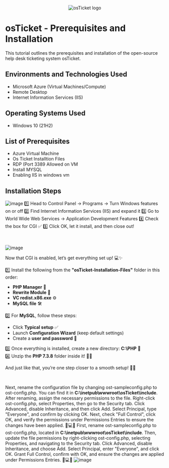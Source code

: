 <p align="center">
<img src="https://i.imgur.com/Clzj7Xs.png" alt="osTicket logo"/>
</p>

<h1>osTicket - Prerequisites and Installation</h1>
This tutorial outlines the prerequisites and installation of the open-source help desk ticketing system osTicket.<br />


<h2>Environments and Technologies Used</h2>

- Microsoft Azure (Virtual Machines/Compute)
- Remote Desktop
- Internet Information Services (IIS)

<h2>Operating Systems Used </h2>

- Windows 10</b> (21H2)

<h2>List of Prerequisites</h2>

- Azure Virtual Machine 
- Os Ticket Installtion Files
- RDP (Port 3389 Allowed on VM
- Install MYSQL
- Enabling IIS in windows vm

<h2>Installation Steps</h2>

![image](https://github.com/user-attachments/assets/c80768ec-949f-4983-b572-33da2a367736)
1️⃣ Head to Control Panel → Programs → Turn Windows features on or off
2️⃣ Find Internet Information Services (IIS) and expand it
3️⃣ Go to World Wide Web Services → Application Development Features
4️⃣ Check the box for CGI ✅
5️⃣ Click OK, let it install, and then close out!
</p>
<br />


![image](https://github.com/user-attachments/assets/afe31971-480e-4ee5-ad99-61193eac5add)

Now that CGI is enabled, let’s get everything set up! 💻✨  

1️⃣ Install the following from the **"osTicket-Installation-Files"** folder in this order:  
   - **PHP Manager** 📂  
   - **Rewrite Module** 🔄  
   - **VC redist.x86.exe** ⚙️  
   - **MySQL file** 🛠️  

2️⃣ For **MySQL**, follow these steps:  
   - Click **Typical setup** ✅  
   - Launch **Configuration Wizard** (keep default settings)  
   - Create a **user and password** 🔑  

3️⃣ Once everything is installed, create a new directory: **C:\PHP** 📁  
4️⃣ Unzip the **PHP 7.3.8** folder inside it! 🎀💡  

And just like that, you’re one step closer to a smooth setup! 🚀💕
</p>
<br />

Next, rename the configuration file by changing ost-sampleconfig.php to ost-config.php. You can find it in **C:\inetpub\wwwroot\osTicket\include**. After renaming, assign the necessary permissions to the file. Right-click ost-config.php, select Properties, then go to the Security tab. Click Advanced, disable Inheritance, and then click Add. Select Principal, type "Everyone", and confirm by clicking OK. Next, check "Full Control", click OK, and verify the permissions under Permissions Entries to ensure the changes have been applied. 🎀💻✨
First, rename ost-sampleconfig.php to ost-config.php, located in **C:\inetpub\wwwroot\osTicket\include**. Then, update the file permissions by right-clicking ost-config.php, selecting Properties, and navigating to the Security tab. Click Advanced, disable Inheritance, and choose Add. Select Principal, enter "Everyone", and click OK. Grant Full Control, confirm with OK, and ensure the changes are applied under Permissions Entries. 🎀💻✨
![image](https://github.com/user-attachments/assets/916fbe5a-66aa-46ec-8040-a26c3f5420a0)
</p>
<br />
